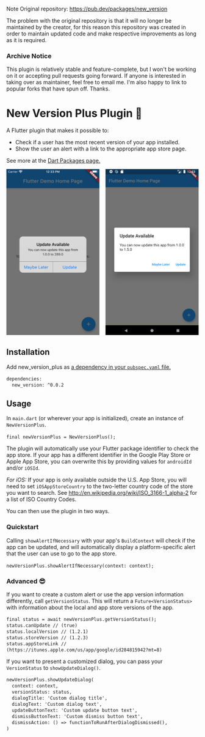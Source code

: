 Note
Original repository: https://pub.dev/packages/new_version

The problem with the original repository is that it will no longer be maintained by the creator, for this reason this repository was created in order to maintain updated code and make respective improvements as long as it is required.

### Archive Notice
This plugin is relatively stable and feature-complete, but I won't be working on it or accepting pull requests going forward. If anyone is interested in taking over as maintainer, feel free to email me. I'm also happy to link to popular forks that have spun off. Thanks.

# New Version Plus Plugin 🎉

A Flutter plugin that makes it possible to:
* Check if a user has the most recent version of your app installed.
* Show the user an alert with a link to the appropriate app store page.

See more at the [Dart Packages page.](https://pub.dartlang.org/packages/new_version_plus)

![Screenshots](screenshots/both.png)

## Installation
Add new_version_plus as [a dependency in your `pubspec.yaml` file.](https://flutter.io/using-packages/)
```
dependencies:
  new_version: ^0.0.2
```

## Usage
In `main.dart` (or wherever your app is initialized), create an instance of `NewVersionPlus`.

`final newVersionPlus = NewVersionPlus();`

The plugin will automatically use your Flutter package identifier to check the app store. If your app has a different identifier in the Google Play Store or Apple App Store, you can overwrite this by providing values for `androidId` and/or `iOSId`.

*For iOS:* If your app is only available outside the U.S. App Store, you will need to set `iOSAppStoreCountry` to the two-letter country code of the store you want to search. See http://en.wikipedia.org/wiki/ISO_3166-1_alpha-2 for a list of ISO Country Codes.

You can then use the plugin in two ways.

### Quickstart
Calling `showAlertIfNecessary` with your app's `BuildContext` will check if the app can be updated, and will automatically display a platform-specific alert that the user can use to go to the app store.

`newVersionPlus.showAlertIfNecessary(context: context);`

### Advanced 😎
If you want to create a custom alert or use the app version information differently, call `getVersionStatus`. This will return a `Future<VersionStatus>` with information about the local and app store versions of the app.
```
final status = await newVersionPlus.getVersionStatus();
status.canUpdate // (true)
status.localVersion // (1.2.1)
status.storeVersion // (1.2.3)
status.appStoreLink // (https://itunes.apple.com/us/app/google/id284815942?mt=8)
```

If you want to present a customized dialog, you can pass your `VersionStatus` to `showUpdateDialog()`.
```
newVersionPlus.showUpdateDialog(
  context: context, 
  versionStatus: status,
  dialogTitle: 'Custom dialog title',
  dialogText: 'Custom dialog text',
  updateButtonText: 'Custom update button text',
  dismissButtonText: 'Custom dismiss button text',
  dismissAction: () => functionToRunAfterDialogDismissed(),
)
```

